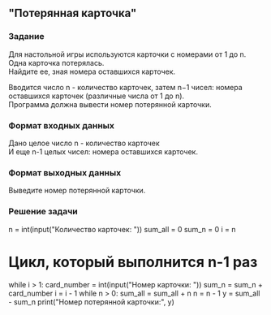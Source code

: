 ## "Потерянная карточка"

### Задание

Для настольной игры используются карточки с номерами от 1 до n. Одна карточка потерялась. \
Найдите ее, зная номера оставшихся карточек. 

Вводится число n - количество карточек, затем n−1 чисел: номера оставшихся карточек (различные числа от 1 до n). \
Программа должна вывести номер потерянной карточки.

### Формат входных данных

Дано целое число n - количество карточек \
И еще n-1 целых чисел: номера оставшихся карточек.

### Формат выходных данных

Выведите номер потерянной карточки.

### Решение задачи

n = int(input("Количество карточек: "))
sum_all = 0
sum_n = 0
i = n
# Цикл, который выполнится n-1 раз
while i > 1:
    card_number = int(input("Номер карточки: "))
    sum_n = sum_n + card_number
    i = i - 1
while n > 0:
    sum_all = sum_all + n
    n = n - 1
y = sum_all - sum_n
print("Номер потерянной карточки:", y)
